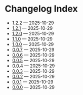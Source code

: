 # Changelog Index

- [1.2.2](./changelogs/1.2.2.md) — 2025-10-29
- [1.2.1](./changelogs/1.2.1.md) — 2025-10-29
- [1.2.0](./changelogs/1.2.0.md) — 2025-10-29
- [1.1.0](./changelogs/1.1.0.md) — 2025-10-29
- [1.0.0](./changelogs/1.0.0.md) — 2025-10-29
- [0.0.7](./changelogs/0.0.7.md) — 2025-10-29
- [0.0.6](./changelogs/0.0.6.md) — 2025-10-29
- [0.0.5](./changelogs/0.0.5.md) — 2025-10-29
- [0.0.4](./changelogs/0.0.4.md) — 2025-10-29
- [0.0.3](./changelogs/0.0.3.md) — 2025-10-29
- [0.0.2](./changelogs/0.0.2.md) — 2025-10-29
- [0.0.1](./changelogs/0.0.1.md) — 2025-10-29
- [0.0.0](./changelogs/0.0.0.md) — 2025-10-29
